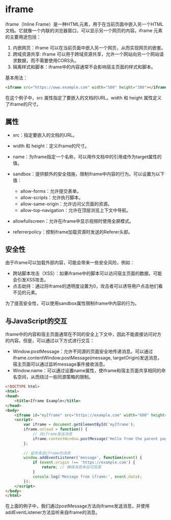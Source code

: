 # iframe 
iframe（Inline Frame）是一种HTML元素，用于在当前页面中嵌入另一个HTML文档。它就像一个内联的浏览器窗口，可以显示另一个网页的内容。iframe 元素的主要用途包括：
1. 内嵌网页：iframe 可以在当前页面中嵌入另一个网页，从而实现网页的嵌套。
2. 跨域资源共享: iframe 可以用于跨域资源共享，允许一个网站向另一个网站请求数据，而不需要使用CORS头。
3. 隔离样式和脚本：iframe中的内容通常不会影响宿主页面的样式和脚本。

基本用法：
```html
<iframe src="https://www.example.com" width="500" height="300"></iframe>
```

在这个例子中，src 属性指定了要嵌入的文档的URL。width 和 height 属性定义了iframe的尺寸。

## 属性
- src：指定要嵌入的文档的URL。
- width 和 height：定义iframe的尺寸。
- name：为iframe指定一个名称，可以用作文档中的引用或作为target属性的值。
- sandbox：提供额外的安全措施，限制iframe中内容的行为。可以设置为以下值：

    - allow-forms：允许提交表单。
    - allow-scripts：允许执行脚本。
    - allow-same-origin：允许访问父页面的资源。
    - allow-top-navigation：允许在顶层浏览上下文中导航。
- allowfullscreen：允许在iframe中显示视频时使用全屏模式。
- referrerpolicy：控制iframe加载资源时发送的Referer头部。
  
## 安全性
由于iframe可以加载外部内容，可能会带来一些安全风险，例如：

- 跨站脚本攻击（XSS）：如果iframe中的脚本可以访问宿主页面的数据，可能会引发XSS攻击。
- 点击劫持：通过将iframe的透明度设置为0，攻击者可以诱导用户点击他们看不见的元素。

为了提高安全性，可以使用sandbox属性限制iframe中内容的行为。

## 与JavaScript的交互

iframe中的内容和宿主页面通常在不同的安全上下文中，因此不能直接访问对方的内容。但是，可以通过以下方式进行交互：

- Window.postMessage：允许不同源的页面安全地传递消息。可以通过iframe.contentWindow.postMessage(message, targetOrigin)发送消息，宿主页面可以通过监听message事件接收消息。
- Window.name：可以通过设置name属性，使iframe和宿主页面共享相同的命名空间，从而绕过一些同源策略的限制。

```html
<!DOCTYPE html>
<html>
<head>
    <title>Iframe Example</title>
</head>
<body>
    <iframe id="myIframe" src="https://example.com" width="600" height="400"></iframe>
    <script>
        var iframe = document.getElementById('myIframe');
        iframe.onload = function() {
            // 向iframe发送消息
            iframe.contentWindow.postMessage('Hello from the parent page!', 'https://example.com');
        };
        
        // 监听来自iframe的消息
        window.addEventListener('message', function(event) {
            if (event.origin !== 'https://example.com') {
                return; // 确保消息来自可信源
            }
            console.log('Message from iframe:', event.data);
        });
    </script>
</body>
</html>
```
在上面的例子中，我们通过postMessage方法向iframe发送消息，并使用addEventListener方法监听来自iframe的消息。